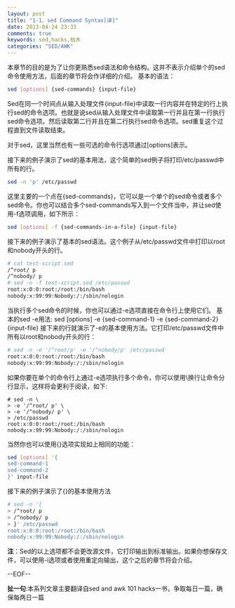 ```yaml
---
layout: post
title: "1-1、sed Command Syntax[译]"
date: 2013-04-24 23:33
comments: true
keywords: sed,hacks,枯木
categories: "SED/AWK"
---
```


本章节的目的是为了让你更熟悉sed语法和命令结构。这并不表示介绍单个的sed命令使用方法，后面的章节将会作详细的介绍。
基本的语法：
``` bash
sed [options] {sed-commands} {input-file}
```

Sed在同一个时间点从输入处理文件{input-file}中读取一行内容并在特定的行上执行sed的命令选项。也就是说sed从输入处理文件中读取第一行并且在第一行执行sed命令选项。然后读取第二行并且在第二行执行sed命令选项。sed重复这个过程直到文件读取结束。

对于sed，这里当然也有一些可选的命令行选项通过[options]表示。

接下来的例子演示了sed的基本用法，这个简单的sed例子将打印/etc/passwd中所有的行。
``` bash
sed -n 'p' /etc/passwd
```

这里主要的一个点在{sed-commands}，它可以是一个单个的sed命令或者多个sed命令。你也可以结合多个sed-commands写入到一个文件当中，并让sed使用-f选项调用，如下所示：
``` bash
sed [options] -f {sed-commands-in-a-file} {input-file}
```


接下来的例子演示了基本的sed语法。这个例子从/etc/passwd文件中打印以root和nobody开头的行。
``` bash
# cat test-script.sed 
/^root/ p
/^nobody/ p
# sed -n -f test-script.sed /etc/passwd
root:x:0:0:root:/root:/bin/bash
nobody:x:99:99:Nobody:/:/sbin/nologin
```

当执行多个sed命令的时候，你也可以通过-e选项直接在命令行上使用它们。
基本的sed -e用法: sed [options] -e {sed-command-1} -e {sed-command-2} {input-file}
接下来的行就演示了-e的基本使用方法。它打印/etc/passwd文件中所有以root和nobody开头的行：
``` bash
# sed -n -e '/^root/p' -e '/^nobody/p' /etc/passwd 
root:x:0:0:root:/root:/bin/bash
nobody:x:99:99:Nobody:/:/sbin/nologin
```

如果你要在单个的命令行上通过-e选项执行多个命令，你可以使用\换行让命令分行显示，这样将会更利于阅读，如下:
```
# sed -n \
> -e '/^root/ p' \
> -e '/^nobody/ p' \
> /etc/passwd
root:x:0:0:root:/root:/bin/bash
nobody:x:99:99:Nobody:/:/sbin/nologin
```

当然你也可以使用{}选项实现如上相同的功能：
``` bash
sed [options] '{
sed-command-1
sed-command-2
}' input-file
```

接下来的例子演示了{}的基本使用方法
``` bash
# sed -n '{
> /^root/ p
> /^nobody/ p
> }' /etc/passwd
root:x:0:0:root:/root:/bin/bash
nobody:x:99:99:Nobody:/:/sbin/nologin
```

__注__：Sed的以上选项都不会更改源文件，它打印输出到标准输出。如果你想保存文件，可以使用-i选项或者使用重定向输出，这个之后的章节将会介绍。

--EOF--

__扯一句__:本系列文章主要翻译自sed and awk 101 hacks一书，争取每日一篇，确保每两日一篇
